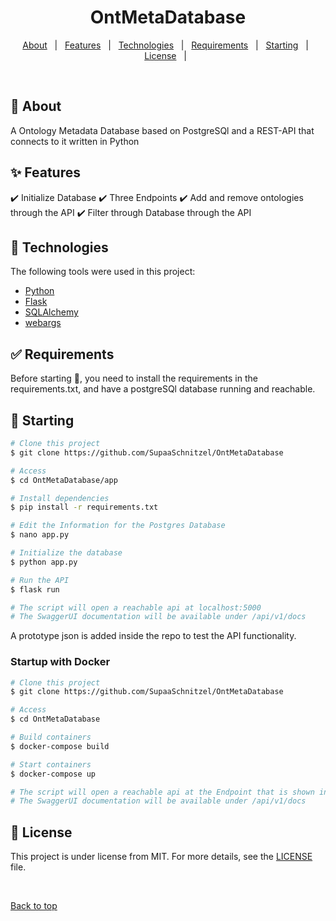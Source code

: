 
<h1 align="center">OntMetaDatabase</h1>



<p align="center">
  <a href="#dart-about">About</a> &#xa0; | &#xa0; 
  <a href="#sparkles-features">Features</a> &#xa0; | &#xa0;
  <a href="#rocket-technologies">Technologies</a> &#xa0; | &#xa0;
  <a href="#white_check_mark-requirements">Requirements</a> &#xa0; | &#xa0;
  <a href="#checkered_flag-starting">Starting</a> &#xa0; | &#xa0;
  <a href="#memo-license">License</a> &#xa0; | &#xa0;
</p>

<br>

## :dart: About ##

 A Ontology Metadata Database based on PostgreSQl and a REST-API that connects to it written in Python

## :sparkles: Features ##

:heavy_check_mark: Initialize Database
:heavy_check_mark: Three Endpoints
:heavy_check_mark: Add and remove ontologies through the API
:heavy_check_mark: Filter through Database through the API

## :rocket: Technologies ##

The following tools were used in this project:

- [Python](https://www.python.org/)
- [Flask](https://flask.palletsprojects.com/en/2.3.x/)
- [SQLAlchemy](https://www.sqlalchemy.org/)
- [webargs](https://webargs.readthedocs.io/en/latest/)

## :white_check_mark: Requirements ##

Before starting :checkered_flag:, you need to install the requirements in the requirements.txt, and have a postgreSQl database running and reachable.

## :checkered_flag: Starting ##

```bash
# Clone this project
$ git clone https://github.com/SupaaSchnitzel/OntMetaDatabase

# Access
$ cd OntMetaDatabase/app

# Install dependencies
$ pip install -r requirements.txt

# Edit the Information for the Postgres Database
$ nano app.py

# Initialize the database
$ python app.py

# Run the API
$ flask run

# The script will open a reachable api at localhost:5000
# The SwaggerUI documentation will be available under /api/v1/docs
```
A prototype json is added inside the repo to test the API functionality.

### Startup with Docker ###
```bash
# Clone this project
$ git clone https://github.com/SupaaSchnitzel/OntMetaDatabase

# Access
$ cd OntMetaDatabase

# Build containers
$ docker-compose build

# Start containers
$ docker-compose up

# The script will open a reachable api at the Endpoint that is shown in the terminal
# The SwaggerUI documentation will be available under /api/v1/docs
```

## :memo: License ##

This project is under license from MIT. For more details, see the [LICENSE](LICENSE.md) file.


&#xa0;

<a href="#top">Back to top</a>
